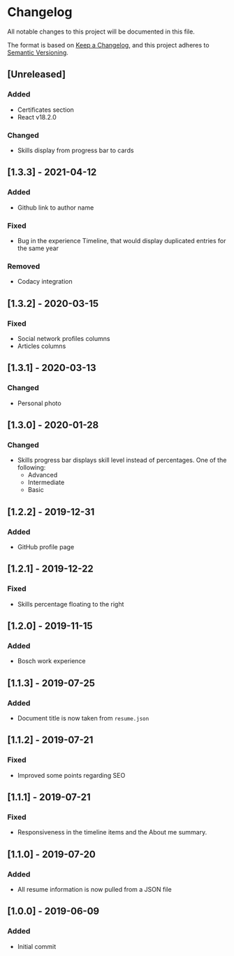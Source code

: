 
# Changelog

All notable changes to this project will be documented in this file.

The format is based on [Keep a Changelog](https://keepachangelog.com/en/1.0.0/),
and this project adheres to [Semantic Versioning](https://semver.org/spec/v2.0.0.html).

## [Unreleased]

### Added
- Certificates section
- React v18.2.0

### Changed
- Skills display from progress bar to cards

## [1.3.3] - 2021-04-12
### Added
- Github link to author name

### Fixed
- Bug in the experience Timeline, that would display duplicated entries for the same year

### Removed
- Codacy integration

## [1.3.2] - 2020-03-15

### Fixed

- Social network profiles columns
- Articles columns

## [1.3.1] - 2020-03-13

### Changed

- Personal photo

## [1.3.0] - 2020-01-28

### Changed

- Skills progress bar displays skill level instead of percentages. One of the following:
  - Advanced
  - Intermediate
  - Basic

## [1.2.2] - 2019-12-31

### Added

- GitHub profile page

## [1.2.1] - 2019-12-22

### Fixed

- Skills percentage floating to the right

## [1.2.0] - 2019-11-15

### Added

- Bosch work experience

## [1.1.3] - 2019-07-25

### Added

- Document title is now taken from `resume.json`

## [1.1.2] - 2019-07-21

### Fixed

- Improved some points regarding SEO

## [1.1.1] - 2019-07-21

### Fixed

- Responsiveness in the timeline items and the About me summary.

## [1.1.0] - 2019-07-20

### Added

- All resume information is now pulled from a JSON file

## [1.0.0] - 2019-06-09

### Added

- Initial commit
